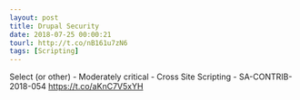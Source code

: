 ```yaml
---
layout: post
title: Drupal Security
date: 2018-07-25 00:00:21
tourl: http://t.co/nB161u7zN6
tags: [Scripting]
---
```

Select (or other) - Moderately critical - Cross Site Scripting - SA-CONTRIB-2018-054 https://t.co/aKnC7V5xYH